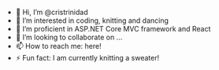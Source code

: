 - 👋 Hi, I’m @cristrinidad
- 👀 I’m interested in coding, knitting and dancing
- 🌱 I’m proficient in ASP.NET Core MVC framework and React
- 💞️ I’m looking to collaborate on ...
- 📫 How to reach me: here!
- ⚡ Fun fact: I am currently knitting a sweater!

<!---
cristrinidad/cristrinidad is a ✨ special ✨ repository because its `README.md` (this file) appears on your GitHub profile.
You can click the Preview link to take a look at your changes.
--->
